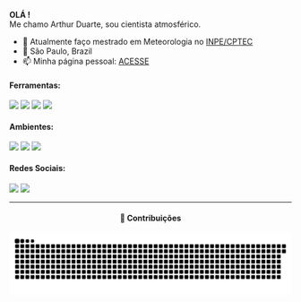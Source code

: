 **OLÁ !**  
Me chamo Arthur Duarte, sou cientista atmosférico.

- 🔭 Atualmente faço mestrado em Meteorologia no [INPE/CPTEC](https://www.gov.br/inpe/pt-br)
- :pushpin: São Paulo, Brazil
- 📫 Minha página pessoal: [ACESSE](https://arthurwduart.github.io/arthur-duarte.github.io/)

<h4 align="left">Ferramentas:</h4>

<p align="left">
  <a href="https://www.python.org/" target="_blank"><img src="https://cdn.jsdelivr.net/gh/devicons/devicon/icons/python/python-original.svg" width="25"/></a>
  <a href="https://www.r-project.org/" target="_blank"><img src="https://cdn.jsdelivr.net/gh/devicons/devicon/icons/r/r-original.svg" width="25"/></a>
  <a href="https://www.gnu.org/software/bash/" target="_blank"><img src="https://cdn.jsdelivr.net/gh/devicons/devicon/icons/bash/bash-original.svg" width="25"/></a>
  <a href="https://git-scm.com/" target="_blank"><img src="https://cdn.jsdelivr.net/gh/devicons/devicon/icons/git/git-original.svg" width="25"/></a>
</p>

<h4 align="left">Ambientes:</h4>

<p align="left">
  <a href="https://code.visualstudio.com/" target="_blank"><img src="https://cdn.jsdelivr.net/gh/devicons/devicon/icons/vscode/vscode-original.svg" width="25"/></a>
  <a href="https://www.linux.org/" target="_blank"><img src="https://cdn.jsdelivr.net/gh/devicons/devicon/icons/linux/linux-original.svg" width="25"/></a>
  <a href="https://jupyter.org/" target="_blank"><img src="https://upload.wikimedia.org/wikipedia/commons/3/38/Jupyter_logo.svg" width="25"/></a>
</p>

<h4 align="left">Redes Sociais:</h4>

<p align="left">
  <a href="https://www.instagram.com/arthurwduarte" target="_blank"><img src="https://raw.githubusercontent.com/rahuldkjain/github-profile-readme-generator/master/src/images/icons/Social/instagram.svg" height="25"/></a>
  <a href="https://www.linkedin.com/in/arthurwduarte" target="_blank"><img src="https://raw.githubusercontent.com/rahuldkjain/github-profile-readme-generator/master/src/images/icons/Social/linked-in-alt.svg" height="25"/></a>
</p>

---

<h4 align="center">🐍 Contribuições</h4>

<p align="center">
  <img src="https://github.com/arthurwduart/arthurwduart/blob/output/github-contribution-grid-snake.svg" alt="Snake animation" />
</p>
